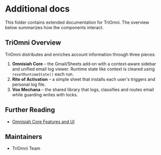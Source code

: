 # Additional docs

This folder contains extended documentation for TriOmni. The overview below summarizes how the components interact.

## TriOmni Overview

TriOmni distributes and enriches account information through three pieces:

1. **Omnisiah Core** – the Gmail/Sheets add‑on with a context‑aware sidebar and unified email log viewer.
   Runtime state like context is cleared using `resetRuntimeState()` each run.
2. **Rite of Activation** – a simple sheet that installs each user's triggers and personal log file.
3. **Vox Mechana** – the shared library that logs, classifies and routes email while guarding writes with locks.

## Further Reading

- [Omnisiah Core Features and UI](omnisiah_core_ui.md)

## Maintainers

- TriOmni Team
